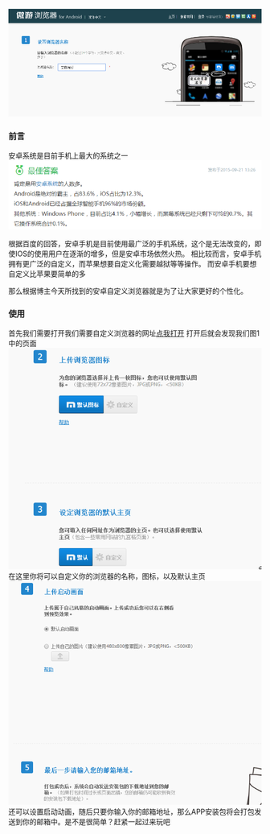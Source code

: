 

![遨游浏览器][1]


  ### 前言
  安卓系统是目前手机上最大的系统之一
  ![安卓手机使用统计][2]


  根据百度的回答，安卓手机是目前使用最广泛的手机系统，这个是无法改变的，即使IOS的使用用户在逐渐的增多，但是安卓市场依然火热。
  相比较而言，安卓手机拥有更广泛的自定义，而苹果想要自定义化需要越狱等等操作。
  而安卓手机要想自定义比苹果要简单的多
 
  那么根据博主今天所找到的安卓自定义浏览器就是为了让大家更好的个性化。
  
  ### 使用
  首先我们需要打开我们需要自定义浏览器的网址[点我打开][3]
打开后就会发现我们图1中的页面
![自定义][4]
在这里你将可以自定义你的浏览器的名称，图标，以及默认主页
![自定义1][5]
还可以设置启动动画，随后只要你输入你的邮箱地址，那么APP安装包将会打包发送到你的邮箱中。是不是很简单？赶紧一起过来玩吧


  [1]: ./images/1480842336260.jpg "1480842336260.jpg"
  [2]: ./images/1480842472072.jpg "1480842472072.jpg"
  [3]: http://custom.maxthon.cn/custom/
  [4]: ./images/1480842725381.jpg "1480842725381.jpg"
  [5]: ./images/1480842783371.jpg "1480842783371.jpg"